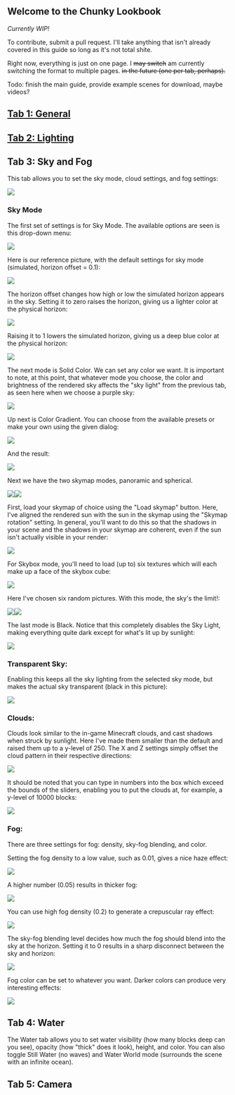 ## Welcome to the Chunky Lookbook

*Currently WIP!*

To contribute, submit a pull request. I'll take anything that isn't already covered in this guide so long as it's not total shite.

Right now, everything is just on one page. I ~~may switch~~ am currently switching the format to multiple pages. ~~in the future (one per tab, perhaps).~~

Todo: finish the main guide, provide example scenes for download, maybe videos?

## [Tab 1: General](General.md)

## [Tab 2: Lighting](Ligthing.md)
  
  
## Tab 3: Sky and Fog

  This tab allows you to set the sky mode, cloud settings, and fog settings:
  
  <img src="https://i.imgur.com/obUFgN9.png"  class="inline"/>
  
### Sky Mode  

  The first set of settings is for Sky Mode. The available options are seen is this drop-down menu:
  
  <img src="https://i.imgur.com/6wAvimX.png"  class="inline"/>
  
  Here is our reference picture, with the default settings for sky mode (simulated, horizon offset = 0.1):
  
  <img src="https://i.imgur.com/iu1PTt7.png"  class="inline"/>
  
  The horizon offset changes how high or low the simulated horizon appears in the sky. Setting it to zero raises the horizon, giving us a lighter color at the physical horizon:
  
  <img src="https://i.imgur.com/IZhmZtM.png"  class="inline"/>
  
  Raising it to 1 lowers the simulated horizon, giving us a deep blue color at the physical horizon:
  
  <img src="https://i.imgur.com/fLhZTCI.png"  class="inline"/>
  
  The next mode is Solid Color. We can set any color we want. It is important to note, at this point, that whatever mode you choose, the color and brightness of the rendered sky affects the "sky light" from the previous tab, as seen here when we choose a purple sky:
  
  <img src="https://i.imgur.com/fl6fI15.png"  class="inline"/>
  
  Up next is Color Gradient. You can choose from the available presets or make your own using the given dialog:
  
  <img src="https://i.imgur.com/goEceor.png"  class="inline"/>
  
  And the result:
  
  <img src="https://i.imgur.com/BoMkLSt.png"  class="inline"/>
  
  Next we have the two skymap modes, panoramic and spherical.
  
  <img src="https://i.imgur.com/ooKEf8t.png"  class="inline"/><img src="https://i.imgur.com/L9g35Xx.png"  class="inline"/>
 
  First, load your skymap of choice using the "Load skymap" button. Here, I've aligned the rendered sun with the sun in the skymap using the "Skymap rotation" setting. In general, you'll want to do this so that the shadows in your scene and the shadows in your skymap are coherent, even if the sun isn't actually visible in your render: 
  
  <img src="https://i.imgur.com/uWAvPoE.png"  class="inline"/>
  
  For Skybox mode, you'll need to load (up to) six textures which will each make up a face of the skybox cube:
  
  <img src="https://i.imgur.com/6xuubmI.png"  class="inline"/>
  
  Here I've chosen six random pictures. With this mode, the sky's the limit!:
  
  <img src="https://i.imgur.com/CZzwaUF.png"  class="inline"/><img src="https://i.imgur.com/1MV6tGm.png"  class="inline"/>
  
  The last mode is Black. Notice that this completely disables the Sky Light, making everything quite dark except for what's lit up by sunlight:
  
  <img src="https://i.imgur.com/aLGjTq8.png"  class="inline"/>
  
### Transparent Sky:

  Enabling this keeps all the sky lighting from the selected sky mode, but makes the actual sky transparent (black in this picture):
  
  <img src="https://i.imgur.com/Y6p8uGy.png"  class="inline"/>

### Clouds:
  Clouds look similar to the in-game Minecraft clouds, and cast shadows when struck by sunlight. Here I've made them smaller than the default and raised them up to a y-level of 250. The X and Z settings simply offset the cloud pattern in their respective directions:
  
  <img src="https://i.imgur.com/1kUQe5G.png"  class="inline"/>
  
  It should be noted that you can type in numbers into the box which exceed the bounds of the sliders, enabling you to put the clouds at, for example, a y-level of 10000 blocks:

  <img src="https://i.imgur.com/8qS5LaJ.png"  class="inline"/>
  
### Fog:

  There are three settings for fog: density, sky-fog blending, and color.

  Setting the fog density to a low value, such as 0.01, gives a nice haze effect:

  <img src="https://i.imgur.com/4fMXfwE.png"  class="inline"/>
  
  A higher number (0.05) results in thicker fog:
  
  <img src="https://i.imgur.com/vcoJbwv.png"  class="inline"/>
  
  You can use high fog density (0.2) to generate a crepuscular ray effect:
  
  <img src="https://i.imgur.com/Zhv30VL.png"  class="inline"/>
  
  The sky-fog blending level decides how much the fog should blend into the sky at the horizon. Setting it to 0 results in a  sharp disconnect between the sky and horizon:
  
  <img src="https://i.imgur.com/M2vDOSL.png"  class="inline"/>
  
  Fog color can be set to whatever you want. Darker colors can produce very interesting effects:
  
  <img src="https://i.imgur.com/Geepnri.png"  class="inline"/>
  
 
  
## Tab 4: Water

  The Water tab allows you to set water visibility (how many blocks deep can you see), opacity (how "thick" does it look), height, and color. You can also toggle Still Water (no waves) and Water World mode (surrounds the scene with an infinite ocean).
  
## Tab 5: Camera
